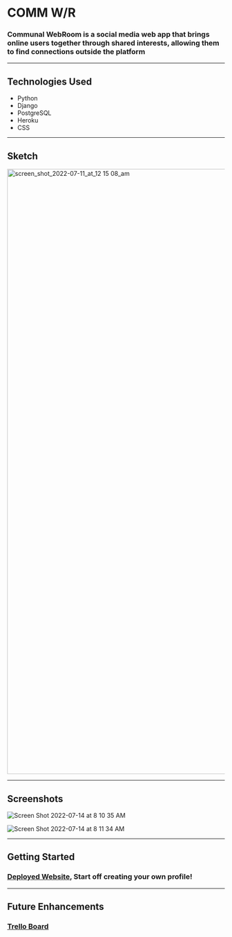 # COMM W/R
### Communal WebRoom is a social media web app that brings online users together through shared interests, allowing them to find connections outside the platform
---
## Technologies Used
- Python
- Django
- PostgreSQL
- Heroku
- CSS
---
## Sketch
<img width="1398" alt="screen_shot_2022-07-11_at_12 15 08_am" src="https://user-images.githubusercontent.com/104251298/178989989-0009995c-3dc1-48eb-ac59-f34fc223a124.png">

---
## Screenshots
![Screen Shot 2022-07-14 at 8 10 35 AM](https://user-images.githubusercontent.com/104251298/178990802-c8fcdb7c-7f76-40ee-a5c3-d1aa4d6bb431.png)

![Screen Shot 2022-07-14 at 8 11 34 AM](https://user-images.githubusercontent.com/104251298/178990387-9b6cf863-d5fd-434a-b499-7e5e16f12b0a.png)

---
## Getting Started
### [Deployed Website](https://comm-w-r.herokuapp.com/), Start off creating your own profile!
---
## Future Enhancements
### [Trello Board](https://trello.com/b/9L0btogJ/communal-webroom)
